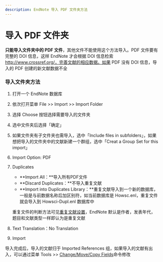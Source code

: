 ```yaml
---
description: EndNote 导入 PDF 文件夹方法
---
```


# 导入 PDF 文件夹

**只能导入文件夹中的 PDF 文件**，其他文件不能使用这个方法导入。PDF 文件要有完整的 DOI 信息，这样 EndNote 才会根据 DOI 信息检索 http://www.crossref.org/，完善文献的相应数据。如果 PDF 没有 DOI 信息，导入的 PDF 创建的新文献数据不全

### 导入文件夹方法

1. 打开一个 EndNote 数据库
2. 依次打开菜单 File &gt;&gt; Import &gt;&gt;  Import Folder
3. 选择 Choose 按钮选择需要导入的文件夹
4. 选中文件夹后选择「确定」
5. 如果文件夹有子文件夹也需导入，选中「Include files in subfolders」，如果想把导入的文件夹中的文献新建一个群组，选中「Creat a Group Set for this import」
6. Import Option: PDF
7. Duplicates

   * **Import All：**导入所有PDF文件
   * **Discard Duplicates：**不导入重复文献
   * **Import into Duplicates Library：**重复文献导入到一个新的数据库，一般是与前数据名称后加区别符，如当前数据库是 Howsc.enl，重复文件就会导入到 Howsci-Dupl.enl 数据库中

   重复文件的判断方法可见[重复文献设置](../18Prefs/Duplicates.htm)，EndNote 默认是作者，发表年代，题目和文献类型一样即认为是重复文献

8. Text Translation：No Translation
9. Import

导入完成后，导入的文献归于 Imported References 组，如果导入的文献有出入，可以通过菜单 Tools &gt;&gt; [Change/Move/Copy Fields](../05EditRef/Change_Fields.htm)命令修改

